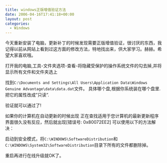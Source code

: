 ```yaml
---
title: windows正版增值验证方法
date: 2006-04-16T17:41:18+00:00
layout: post
categories:
  - Windows
---
```


今天重新安装了电脑，更新补丁的时候发现需要正版增值验证，很讨厌的东西，我记得以前从网站上看到过这方面的修改方法，特地找出来，供大家学习。赫赫。希望大家喜欢哦。

打开我的电脑,工具-文件夹选项-查看-将隐藏受保护的操作系统文件的勾去掉,并将显示所有文件和文件夹选上

找到`C:\Documents and Settings\All Users\Application Data\Windows Genuine Advantage\data\data.dat`文件。 具体哪个盘,根据你系统装在哪个盘里.把它的属性改成”只读”.

验证就可以通过了!

如果你的计算机在自动更新的时候出现 正在查找适用于您计算机的最新更新程序 界面很久没有反应，然后就出现[错误号: 0x80072EE2] 可以使用以下的方法解决：

启动到安全模式，将`C:\WINDOWS\SoftwareDistribution`和`C:\WINDOWS\System32\SoftwareDistribution`目录下所有的文件都删除掉。

重启再进行在线升级就OK了。